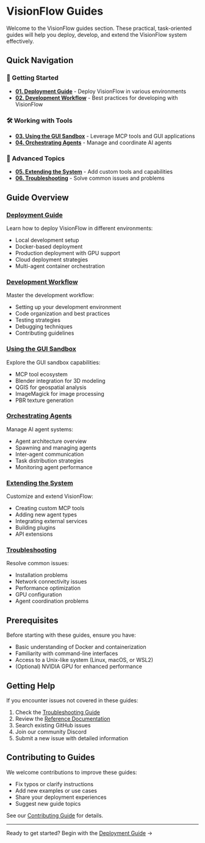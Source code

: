 # VisionFlow Guides

Welcome to the VisionFlow guides section. These practical, task-oriented guides will help you deploy, develop, and extend the VisionFlow system effectively.

## Quick Navigation

### 🚀 Getting Started
- **[01. Deployment Guide](01-deployment.md)** - Deploy VisionFlow in various environments
- **[02. Development Workflow](02-development-workflow.md)** - Best practices for developing with VisionFlow

### 🛠️ Working with Tools
- **[03. Using the GUI Sandbox](03-using-the-gui-sandbox.md)** - Leverage MCP tools and GUI applications
- **[04. Orchestrating Agents](04-orchestrating-agents.md)** - Manage and coordinate AI agents

### 🔧 Advanced Topics
- **[05. Extending the System](05-extending-the-system.md)** - Add custom tools and capabilities
- **[06. Troubleshooting](06-troubleshooting.md)** - Solve common issues and problems

## Guide Overview

### [Deployment Guide](01-deployment.md)
Learn how to deploy VisionFlow in different environments:
- Local development setup
- Docker-based deployment
- Production deployment with GPU support
- Cloud deployment strategies
- Multi-agent container orchestration

### [Development Workflow](02-development-workflow.md)
Master the development workflow:
- Setting up your development environment
- Code organization and best practices
- Testing strategies
- Debugging techniques
- Contributing guidelines

### [Using the GUI Sandbox](03-using-the-gui-sandbox.md)
Explore the GUI sandbox capabilities:
- MCP tool ecosystem
- Blender integration for 3D modeling
- QGIS for geospatial analysis
- ImageMagick for image processing
- PBR texture generation

### [Orchestrating Agents](04-orchestrating-agents.md)
Manage AI agent systems:
- Agent architecture overview
- Spawning and managing agents
- Inter-agent communication
- Task distribution strategies
- Monitoring agent performance

### [Extending the System](05-extending-the-system.md)
Customize and extend VisionFlow:
- Creating custom MCP tools
- Adding new agent types
- Integrating external services
- Building plugins
- API extensions

### [Troubleshooting](06-troubleshooting.md)
Resolve common issues:
- Installation problems
- Network connectivity issues
- Performance optimization
- GPU configuration
- Agent coordination problems

## Prerequisites

Before starting with these guides, ensure you have:
- Basic understanding of Docker and containerization
- Familiarity with command-line interfaces
- Access to a Unix-like system (Linux, macOS, or WSL2)
- (Optional) NVIDIA GPU for enhanced performance

## Getting Help

If you encounter issues not covered in these guides:
1. Check the [Troubleshooting Guide](06-troubleshooting.md)
2. Review the [Reference Documentation](../reference/README.md)
3. Search existing GitHub issues
4. Join our community Discord
5. Submit a new issue with detailed information

## Contributing to Guides

We welcome contributions to improve these guides:
- Fix typos or clarify instructions
- Add new examples or use cases
- Share your deployment experiences
- Suggest new guide topics

See our [Contributing Guide](../contributing.md) for details.

---

Ready to get started? Begin with the [Deployment Guide](01-deployment.md) →